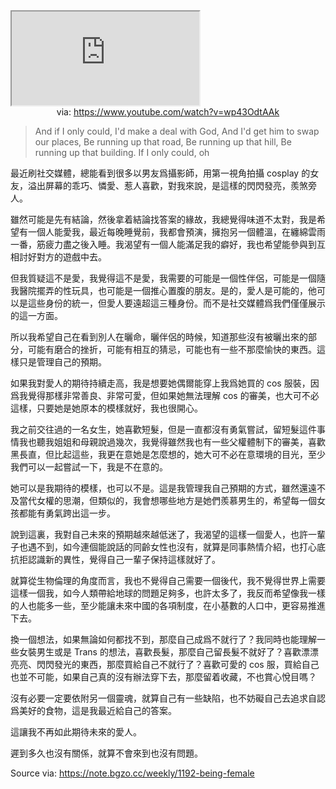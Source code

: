 
<iframe src="https://www.youtube.com/embed/wp43OdtAAk" allow="accelerometer; autoplay; clipboard-write; encrypted-media; gyroscope; picture-in-picture; web-share" referrerpolicy="strict-origin-when-cross-origin" allowfullscreen></iframe>
<center>via: <a href='https://www.youtube.com/watch?v=wp43OdtAAk' target='_blank' class='external-link'>https://www.youtube.com/watch?v=wp43OdtAAk</a></center>

> And if I only could,
> I'd make a deal with God,
> And I'd get him to swap our places,
> Be running up that road,
> Be running up that hill,
> Be running up that building.
> If I only could, oh

最近刷社交媒體，總能看到很多以男友爲攝影師，用第一視角拍攝 cosplay 的女友，溢出屏幕的乖巧、憐愛、惹人喜歡，對我來說，是這樣的閃閃發亮，羨煞旁人。

雖然可能是先有結論，然後拿着結論找答案的緣故，我總覺得味道不太對，我是希望有一個人能愛我，最近每晚睡覺前，我都會預演，擁抱另一個體溫，在纏綿雲雨一番，筋疲力盡之後入睡。我渴望有一個人能滿足我的癖好，我也希望能參與到互相討好對方的遊戲中去。

但我質疑這不是愛，我覺得這不是愛，我需要的可能是一個性伴侶，可能是一個隨我醫院擺弄的性玩具，也可能是一個推心置腹的朋友。是的，愛人是可能的，他可以是這些身份的統一，但愛人要遠超這三種身份。而不是社交媒體爲我們僅僅展示的這一方面。

所以我希望自己在看到別人在曬命，曬伴侶的時候，知道那些沒有被曬出來的部分，可能有磨合的挫折，可能有相互的猜忌，可能也有一些不那麼愉快的東西。這樣只是管理自己的預期。

如果我對愛人的期待持續走高，我是想要她偶爾能穿上我爲她買的 cos 服裝，因爲我覺得那樣非常善良、非常可愛，但如果她無法理解 cos 的審美，也大可不必這樣，只要她是她原本的模樣就好，我也很開心。

我之前交往過的一名女生，她喜歡短髮，但是一直都沒有勇氣嘗試，留短髮這件事情我也聽我姐姐和母親說過幾次，我覺得雖然我也有一些父權體制下的審美，喜歡黑長直，但比起這些，我更在意她是怎麼想的，她大可不必在意環境的目光，至少我們可以一起嘗試一下，我是不在意的。

她可以是我期待的模樣，也可以不是。這是我管理我自己預期的方式，雖然還遠不及當代女權的思潮，但類似的，我會想哪些地方是她們羨慕男生的，希望每一個女孩都能有勇氣跨出這一步。

說到這裏，我對自己未來的預期越來越低迷了，我渴望的這樣一個愛人，也許一輩子也遇不到，如今連個能說話的同齡女性也沒有，就算是同事熱情介紹，也打心底抗拒認識新的異性，覺得自己一輩子保持這樣就好了。

就算從生物倫理的角度而言，我也不覺得自己需要一個後代，我不覺得世界上需要這樣一個我，如今人類帶給地球的問題足夠多，也許太多了，我反而希望像我一樣的人也能多一些，至少能讓未來中國的各項制度，在小基數的人口中，更容易推進下去。

換一個想法，如果無論如何都找不到，那麼自己成爲不就行了？我同時也能理解一些女裝男生或是 Trans 的想法，喜歡長髮，那麼自己留長髮不就好了？喜歡漂漂亮亮、閃閃發光的東西，那麼買給自己不就行了？喜歡可愛的 cos 服，買給自己也並不可能，如果自己真的沒有辦法穿下去，那麼留着收藏，不也賞心悅目嗎？

沒有必要一定要依附另一個靈魂，就算自己有一些缺陷，也不妨礙自己去追求自認爲美好的食物，這是我最近給自己的答案。

這讓我不再如此期待未來的愛人。

遲到多久也沒有關係，就算不會來到也沒有問題。

Source via: https://note.bgzo.cc/weekly/1192-being-female